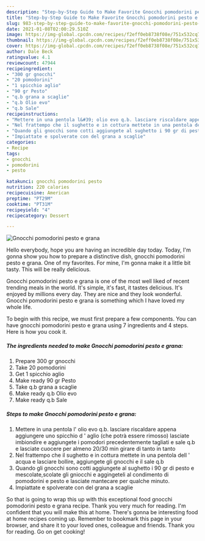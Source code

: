 ```yaml
---
description: "Step-by-Step Guide to Make Favorite Gnocchi pomodorini pesto e grana"
title: "Step-by-Step Guide to Make Favorite Gnocchi pomodorini pesto e grana"
slug: 983-step-by-step-guide-to-make-favorite-gnocchi-pomodorini-pesto-e-grana
date: 2021-01-08T02:00:29.510Z
image: https://img-global.cpcdn.com/recipes/f2eff0eb8738f08e/751x532cq70/gnocchi-pomodorini-pesto-e-grana-recipe-main-photo.jpg
thumbnail: https://img-global.cpcdn.com/recipes/f2eff0eb8738f08e/751x532cq70/gnocchi-pomodorini-pesto-e-grana-recipe-main-photo.jpg
cover: https://img-global.cpcdn.com/recipes/f2eff0eb8738f08e/751x532cq70/gnocchi-pomodorini-pesto-e-grana-recipe-main-photo.jpg
author: Dale Beck
ratingvalue: 4.1
reviewcount: 47944
recipeingredient:
- "300 gr gnocchi"
- "20 pomodorini"
- "1 spicchio aglio"
- "90 gr Pesto"
- "q.b grana a scaglie"
- "q.b Olio evo"
- "q.b Sale"
recipeinstructions:
- "Mettere in una pentola l&#39; olio evo q.b. lasciare riscaldare appena aggiungere uno spicchio d &#39; aglio (che potrà essere rimosso) lasciate imbiondire e aggiungete i pomodori precedentemente tagliati e sale q.b e lasciate cuocere per almeno 20/30 min girare di tanto in tanto"
- "Nel frattempo che il sughetto e in cottura mettete in una pentola dell &#39; acqua e lasciare bollire, aggiungete gli gnocchi e il sale q.b"
- "Quando gli gnocchi sono cotti aggiungete al sughetto i 90 gr di pesto e mescolate,scolate gli gniocchi e aggingeteli al condimento di pomodorini e pesto e lasciate mantecare per qualche minuto."
- "Impiattate e spolverate con del grana a scaglie"
categories:
- Recipe
tags:
- gnocchi
- pomodorini
- pesto

katakunci: gnocchi pomodorini pesto 
nutrition: 220 calories
recipecuisine: American
preptime: "PT29M"
cooktime: "PT31M"
recipeyield: "4"
recipecategory: Dessert

---
```



![Gnocchi pomodorini pesto e grana](https://img-global.cpcdn.com/recipes/f2eff0eb8738f08e/751x532cq70/gnocchi-pomodorini-pesto-e-grana-recipe-main-photo.jpg)

Hello everybody, hope you are having an incredible day today. Today, I'm gonna show you how to prepare a distinctive dish, gnocchi pomodorini pesto e grana. One of my favorites. For mine, I'm gonna make it a little bit tasty. This will be really delicious.

Gnocchi pomodorini pesto e grana is one of the most well liked of recent trending meals in the world. It's simple, it's fast, it tastes delicious. It's enjoyed by millions every day. They are nice and they look wonderful. Gnocchi pomodorini pesto e grana is something which I have loved my whole life.




To begin with this recipe, we must first prepare a few components. You can have gnocchi pomodorini pesto e grana using 7 ingredients and 4 steps. Here is how you cook it.

<!--inarticleads1-->

##### The ingredients needed to make Gnocchi pomodorini pesto e grana:

1. Prepare 300 gr gnocchi
1. Take 20 pomodorini
1. Get 1 spicchio aglio
1. Make ready 90 gr Pesto
1. Take q.b grana a scaglie
1. Make ready q.b Olio evo
1. Make ready q.b Sale




<!--inarticleads2-->

##### Steps to make Gnocchi pomodorini pesto e grana:

1. Mettere in una pentola l&#39; olio evo q.b. lasciare riscaldare appena aggiungere uno spicchio d &#39; aglio (che potrà essere rimosso) lasciate imbiondire e aggiungete i pomodori precedentemente tagliati e sale q.b e lasciate cuocere per almeno 20/30 min girare di tanto in tanto
1. Nel frattempo che il sughetto e in cottura mettete in una pentola dell &#39; acqua e lasciare bollire, aggiungete gli gnocchi e il sale q.b
1. Quando gli gnocchi sono cotti aggiungete al sughetto i 90 gr di pesto e mescolate,scolate gli gniocchi e aggingeteli al condimento di pomodorini e pesto e lasciate mantecare per qualche minuto.
1. Impiattate e spolverate con del grana a scaglie




So that is going to wrap this up with this exceptional food gnocchi pomodorini pesto e grana recipe. Thank you very much for reading. I'm confident that you will make this at home. There's gonna be interesting food at home recipes coming up. Remember to bookmark this page in your browser, and share it to your loved ones, colleague and friends. Thank you for reading. Go on get cooking!
